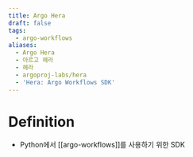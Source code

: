 ```yaml
---
title: Argo Hera
draft: false
tags:
  - argo-workflows
aliases:
  - Argo Hera
  - 아르고 헤라
  - 헤라
  - argoproj-labs/hera
  - 'Hera: Argo Workflows SDK'
---
```

# Definition
- Python에서 [[argo-workflows]]를 사용하기 위한 SDK


